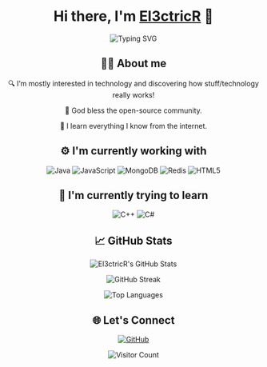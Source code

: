 <h1 align="center">Hi there, I'm <a href="https://github.com/El3ctricR">El3ctricR</a> 👋</h1>

<p align="center">
  <img src="https://readme-typing-svg.demolab.com?font=Fira+Code&pause=1000&center=true&vCenter=true&width=435&lines=Welcome+to+my+GitHub+Profile!" alt="Typing SVG" />
</p>

<h2 align="center">👨‍💻 About me</h2>
  
<p align="center">🔍 I’m mostly interested in technology and discovering how stuff/technology really works!</p>

<p align="center">🙌 God bless the open-source community.</p>

<p align="center">🌱 I learn everything I know from the internet.</p>



<h2 align="center">⚙️ I'm currently working with</h2>

<p align="center">
  <img src="https://img.shields.io/badge/Code-Java-orange?logo=java&logoColor=white" alt="Java" />
  <img src="https://img.shields.io/badge/Code-JavaScript-yellow?logo=javascript&logoColor=black" alt="JavaScript" />
  <img src="https://img.shields.io/badge/Database-MongoDB-green?logo=mongodb&logoColor=white" alt="MongoDB" />
  <img src="https://img.shields.io/badge/Database-Redis-red?logo=redis&logoColor=white" alt="Redis" />
  <img src="https://img.shields.io/badge/Frontend-HTML5-orange?logo=html5&logoColor=white" alt="HTML5" />
</p>



<h2 align="center">📖 I'm currently trying to learn</h2>

<p align="center">
  <img src="https://img.shields.io/badge/Code-C++-blue?logo=c%2B%2B&logoColor=white" alt="C++" />
  <img src="https://img.shields.io/badge/Code-C%23-purple?logo=c-sharp&logoColor=white" alt="C#" />
</p>



<h2 align="center">📈 GitHub Stats</h2>

<p align="center">
  <img src="https://github-readme-stats.vercel.app/api?username=El3ctricR&show_icons=true&theme=algolia&hide_border=true" alt="El3ctricR's GitHub Stats" />
</p>

<p align="center">
  <img src="https://github-readme-streak-stats.herokuapp.com/?user=El3ctricR&theme=algolia&hide_border=true" alt="GitHub Streak" />
</p>

<p align="center">
  <img src="https://github-readme-stats.vercel.app/api/top-langs/?username=El3ctricR&layout=compact&theme=algolia&hide_border=true" alt="Top Languages" />
</p>



<h2 align="center">🌐 Let's Connect</h2>

<p align="center">
  <a href="https://github.com/El3ctricR">
    <img src="https://img.shields.io/github/followers/El3ctricR?label=Follow&style=social" alt="GitHub" />
  </a>
</p>

<p align="center">
  <img src="https://visitor-badge.laobi.icu/badge?page_id=El3ctricR.El3ctricR" alt="Visitor Count" />
</p>
